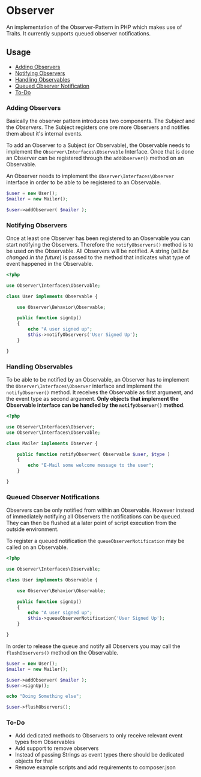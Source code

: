 # Observer
An implementation of the Observer-Pattern in PHP which makes use of Traits.
It currently supports queued observer notifications.

## Usage

* [Adding Observers](#adding-observers)
* [Notifying Observers](#notifying-observers)
* [Handling Observables](#handling-observables)
* [Queued Observer Notification](#queued-observer-notifications)
* [To-Do](#to-do)

### Adding Observers

Basically the observer pattern introduces two components. The *Subject* and the *Observers*. 
The Subject registers one ore more Observers and notifies them about it's internal events.

To add an Observer to a Subject (or Observable), the Observable needs to implement the
`Observer\Interfaces\Observable` Interface. Once that is done an Observer can be registered
through the `addObserver()` method on an Observable.

An Observer needs to implement the `Observer\Interfaces\Observer` interface in order to be
able to be registered to an Observable.

```php
$user = new User();
$mailer = new Mailer();

$user->addObserver( $mailer );
```

### Notifying Observers

Once at least one Observer has been registered to an Observable you can start notifying
the Observers. Therefore the `notifyObservers()` method is to be used on the Observable.
All Observers will be notified. A string (*will be changed in the future*) is passed to 
the method that indicates what type of event happened in the Observable.

```php
<?php

use Observer\Interfaces\Observable;

class User implements Observable {

	use Observer\Behavior\Observable;

	public function signUp()
	{
		echo "A user signed up";
		$this->notifyObservers('User Signed Up');
	}

}
``` 

### Handling Observables

To be able to be notified by an Observable, an Observer has to implement the `Observer\Interfaces\Observer` interface
and implement the `notifyObserver()` method. It receives the Observable as first argument, and the event type as second
argument. **Only objects that implement the Observable interface can be handled by the `notifyObserver()` method**.

```php
<?php

use Observer\Interfaces\Observer;
use Observer\Interfaces\Observable;

class Mailer implements Observer {

	public function notifyObserver( Observable $user, $type )
	{
		echo "E-Mail some welcome message to the user";
	}

}
```

### Queued Observer Notifications

Observers can be only notified from within an Observable. However instead of immediately notifying all Observers
the notifications can be queued. They can then be flushed at a later point of script execution from the outside environment.

To register a queued notification the `queueObserverNotification` may be called on an Observable.

```php
<?php

use Observer\Interfaces\Observable;

class User implements Observable {

	use Observer\Behavior\Observable;

	public function signUp()
	{
		echo "A user signed up";
		$this->queueObserverNotification('User Signed Up');
	}

}
```

In order to release the queue and notify all Observers you may call the `flushObservers()` method
on the Observable.

```php
$user = new User();
$mailer = new Mailer();

$user->addObserver( $mailer );
$user->signUp();

echo "Doing Something else";

$user->flushObservers();
```

### To-Do

* Add dedicated methods to Observers to only receive relevant event types from Observables
* Add support to remove observers
* Instead of passing Strings as event types there should be dedicated objects for that
* Remove example scripts and add requirements to composer.json
